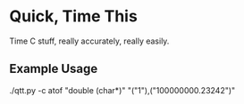  Quick, Time This
==================
Time C stuff, really accurately, really easily.


Example Usage
-------------
./qtt.py -c atof "double (char*)" "(\"1\"),(\"100000000.23242\")"
